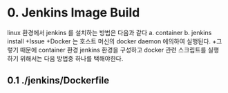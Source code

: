 # 0.  Jenkins Image Build
linux 환경에서 jenkins 를 설치하는 방법은 다음과 같다
  a. container
  b. jenkins install
+Issue
  +Docker 는 호스트 머신의 docker daemon 에의하여 실행된다.
  +그렇기 때문에 container 환경 jenkins 환경을 구성하고 docker 관련 스크립트를 실행 하기 위해서는 다음 방법중 하나를 택해야한다.

## 0.1 ./jenkins/Dockerfile
  
